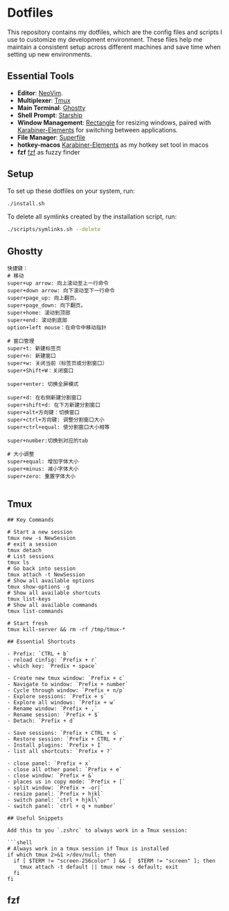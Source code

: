 # Dotfiles

This repository contains my dotfiles, which are the config files and scripts I use to customize my development environment. These files help me maintain a consistent setup across different machines and save time when setting up new environments.

## Essential Tools

- **Editor**: [NeoVim](https://neovim.io/). 
- **Multiplexer**: [Tmux](https://github.com/tmux/tmux/wiki)
- **Main Terminal**: [Ghostty](https://ghostty.org/)
- **Shell Prompt**: [Starship](https://starship.rs/)
- **Window Management**: [Rectangle](https://github.com/rxhanson/Rectangle) for resizing windows, paired with [Karabiner-Elements](https://karabiner-elements.pqrs.org/) for switching between applications.
- **File Manager**: [Superfile](https://superfile.netlify.app/)
- **hotkey-macos** [Karabiner-Elements](https://karabiner-elements.pqrs.org/) as my hotkey set tool in macos
- **fzf** [fzf](https://github.com/junegunn/fzf) as fuzzy finder

## Setup

To set up these dotfiles on your system, run:

```bash
./install.sh
```

To delete all symlinks created by the installation script, run:

```bash
./scripts/symlinks.sh --delete
```

## Ghostty

```shell
快捷键：
# 移动
super+up arrow: 向上滚动至上一行命令
super+down arrow: 向下滚动至下一行命令
super+page_up: 向上翻页。
super+page_down: 向下翻页。
super+home: 滚动到顶部
super+end: 滚动到底部
option+left mouse：在命令中移动指针

# 窗口管理
super+t: 新建标签页
super+n: 新建窗口
super+w: 关闭当前（标签页或分割窗口）
super+Shift+W：关闭窗口

super+enter: 切换全屏模式

super+d: 在右侧新建分割窗口
super+shift+d: 在下方新建分割窗口
super+alt+方向键：切换窗口
super+ctrl+方向键: 调整分割窗口大小
super+ctrl+equal: 使分割窗口大小相等

super+number:切换到对应的tab

# 大小调整
super+equal: 增加字体大小
super+minus: 减小字体大小
super+zero: 重置字体大小


```

## Tmux

```shell
## Key Commands

# Start a new session
tmux new -s NewSession
# exit a session
tmux detach
# List sessions
tmux ls
# Go back into session
tmux attach -t NewSession
# Show all available options
tmux show-options -g
# Show all available shortcuts
tmux list-keys
# Show all available commands
tmux list-commands

# Start fresh
tmux kill-server && rm -rf /tmp/tmux-*

## Essential Shortcuts

- Prefix: `CTRL + b`
- reload cinfig: `Prefix + r`
- which key: `Predix + space`

- Create new tmux window: `Prefix + c`
- Navigate to window: `Prefix + number`
- Cycle through window: `Prefix + n/p`
- Explore sessions: `Prefix + s`
- Explore all windows: `Prefix + w`
- Rename window: `Prefix + ,`
- Rename session: `Prefix + $`
- Detach: `Prefix + d`

- Save sessions: `Prefix + CTRL + s`
- Restore session: `Prefix + CTRL + r`
- Install plugins: `Prefix + I`
- list all shortcuts: `Prefix + ?`

- close panel: `Prefix + x`
- close all other panel: `Prefix + e`
- close window: `Prefix + &`
- places us in copy mode: `Prefix + [`
- split window: `Prefix + -or|`
- resize panel: `Prefix + hjkl`
- switch panel: `ctrl + hjkl\`
- switch panel: `ctrl + q + number`

## Useful Snippets

Add this to you `.zshrc` to always work in a Tmux session:

```shell
# Always work in a tmux session if Tmux is installed
if which tmux 2>&1 >/dev/null; then
  if [ $TERM != "screen-256color" ] && [  $TERM != "screen" ]; then
    tmux attach -t default || tmux new -s default; exit
  fi
fi
```

## fzf
